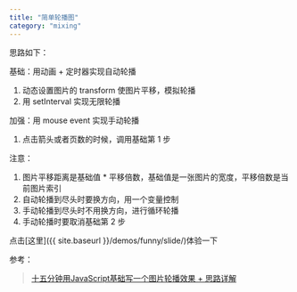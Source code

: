 ```yaml
---
title: "简单轮播图"
category: "mixing"
---
```


思路如下：

基础：用动画 + 定时器实现自动轮播
1. 动态设置图片的 transform 使图片平移，模拟轮播
1. 用 setInterval 实现无限轮播

加强：用 mouse event 实现手动轮播
1. 点击箭头或者页数的时候，调用基础第 1 步

注意：
1. 图片平移距离是基础值 * 平移倍数，基础值是一张图片的宽度，平移倍数是当前图片索引
1. 自动轮播到尽头时要换方向，用一个变量控制
1. 手动轮播到尽头时不用换方向，进行循环轮播
1. 手动轮播时要取消基础第 2 步

点击[这里]({{ site.baseurl }}/demos/funny/slide/)体验一下

参考：
> [十五分钟用JavaScript基础写一个图片轮播效果 + 思路详解](https://www.jianshu.com/p/b7150b071684)